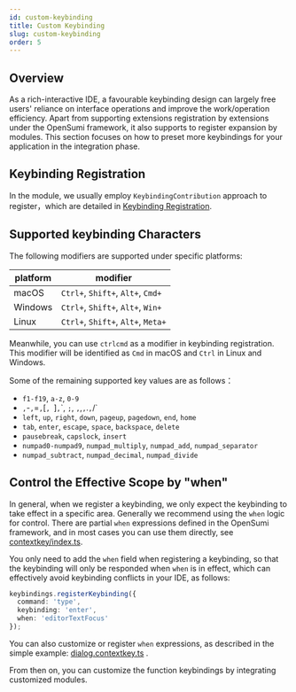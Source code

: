 ```yaml
---
id: custom-keybinding
title: Custom Keybinding
slug: custom-keybinding
order: 5
---
```


## Overview

As a rich-interactive IDE, a favourable keybinding design can largely free users' reliance on interface operations and improve the work/operation efficiency. Apart from supporting extensions registration by extensions under the OpenSumi framework, it also supports to register expansion by modules. This section focuses on how to preset more keybindings for your application in the integration phase.

## Keybinding Registration

In the module, we usually employ `KeybindingContribution` approach to register，which are detailed in [Keybinding Registration](../../develop/basic-design/contribution-point#快捷键注册).

## Supported keybinding Characters

The following modifiers are supported under specific platforms:

|  platform   | modifier                            |
| ------- | ---------------------------------- |
| macOS   | `Ctrl+`, `Shift+`, `Alt+`, `Cmd+`  |
| Windows | `Ctrl+`, `Shift+`, `Alt+`, `Win+`  |
| Linux   | `Ctrl+`, `Shift+`, `Alt+`, `Meta+` |

Meanwhile, you can use `ctrlcmd` as a modifier in keybinding registration. This modifier will be identified as `Cmd` in macOS and `Ctrl` in Linux and Windows.

Some of the remaining supported key values are as follows： 

- `f1-f19`, `a-z`, `0-9`
- `,`-`,`=`,`[`, `]`,`\`, `;`, `,`,`,`.`,`/`
- `left`, `up`, `right`, `down`, `pageup`, `pagedown`, `end`, `home`
- `tab`, `enter`, `escape`, `space`, `backspace`, `delete`
- `pausebreak`, `capslock`, `insert`
- `numpad0-numpad9`, `numpad_multiply`, `numpad_add`, `numpad_separator`
- `numpad_subtract`, `numpad_decimal`, `numpad_divide`

## Control the Effective Scope by "when"

In general, when we register a keybinding, we only expect the keybinding to take effect in a specific area. Generally we recommend using the `when` logic for control. There are partial `when` expressions defined in the OpenSumi framework, and in most cases you can use them directly, see [contextkey/index.ts](https://github.com/opensumi/core/blob/f3fd01381d6ee854102d491b14957e9e634941a3/packages/core-browser/src/contextkey/index.ts).

You only need to add the `when` field when registering a keybinding, so that the keybinding will only be responded when `when` is in effect, which can effectively avoid keybinding conflicts in your IDE, as follows:

```ts
keybindings.registerKeybinding({
  command: 'type',
  keybinding: 'enter',
  when: 'editorTextFocus'
});
```

You can also customize or register `when` expressions, as described in the simple example: [dialog.contextkey.ts](https://github.com/opensumi/core/blob/f3fd01381d6ee854102d491b14957e9e634941a3/packages/overlay/src/browser/dialog.contextkey.ts) .

From then on, you can customize the function keybindings by integrating customized modules.
